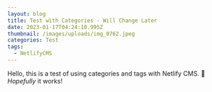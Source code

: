 ```yaml
---
layout: blog
title: Test with Categories - Will Change Later
date: 2023-01-17T04:24:10.995Z
thumbnail: /images/uploads/img_0762.jpeg
categories: Test
tags:
  - NetlifyCMS
---
```

H﻿ello, this is a test of using categories and tags with Netlify CMS. :tada: *Hopefully* it works!